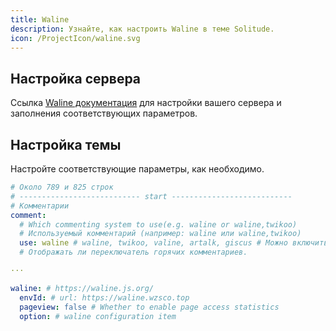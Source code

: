 ```yaml
---
title: Waline
description: Узнайте, как настроить Waline в теме Solitude.
icon: /ProjectIcon/waline.svg
---
```


## Настройка сервера

Ссылка [Waline документация](https://waline.js.org/) для настройки вашего сервера и заполнения соответствующих параметров.

## Настройка темы

Настройте соответствующие параметры, как необходимо.

```yml [_config.solitude.yml]
# Около 789 и 825 строк
# --------------------------- start ---------------------------
# Комментарии
comment:
  # Which commenting system to use(e.g. waline or waline,twikoo)
  # Используемый комментарий (например: waline или waline,twikoo)
  use: waline # waline, twikoo, valine, artalk, giscus # Можно включить до двух систем комментариев одновременно
  # Отображать ли переключатель горячих комментариев.

···

waline: # https://waline.js.org/
  envId: # url: https://waline.wzsco.top
  pageview: false # Whether to enable page access statistics
  option: # waline configuration item
```